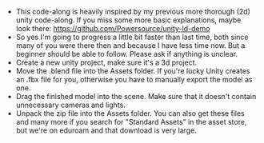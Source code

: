 - This code-along is heavily inspired by my previous more thorough (2d) unity code-along. If you miss some more basic explanations, maybe look there: https://github.com/Powersource/unity-ld-demo
- So yes I'm going to progress a little bit faster than last time, both since many of you were there then and because I have less time now. But a beginner should be able to follow. Please ask if anything is unclear.
- Create a new unity project, make sure it's a 3d project.
- Move the .blend file into the Assets folder. If you're lucky Unity creates an .fbx file for you, otherwise you have to manually export the model as one.
- Drag the finished model into the scene. Make sure that it doesn't contain unnecessary cameras and lights.
- Unpack the zip file into the Assets folder. You can also get these files and many more if you search for "Standard Assets" in the asset store, but we're on eduroam and that download is very large.